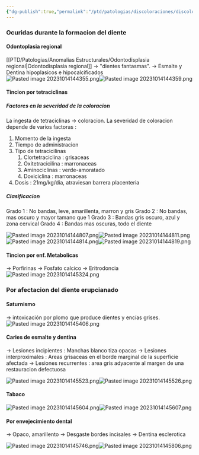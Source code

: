 ```yaml
---
{"dg-publish":true,"permalink":"/ptd/patologias/discoloraciones/discoloraciones-del-esmalte-y-de-la-dentina/"}
---
```



### Ocuridas durante la formacion del diente

#### Odontoplasia regional

[[PTD/Patologias/Anomalias Estructurales/Odontodisplasia regional\|Odontodisplasia regional]]  → "dientes fantasmas". 
→ Esmalte y Dentina hipoplasicos e hipocalcificados
![Pasted image 20231014144355.png](/img/user/PTD/M%C3%A9dias/Pasted%20image%2020231014144355.png)![Pasted image 20231014144359.png](/img/user/PTD/M%C3%A9dias/Pasted%20image%2020231014144359.png)

#### Tincion por tetraciclinas

##### Factores en la severidad de la coloracion
La ingesta de tetraciclinas → coloracion.
La severidad de coloracion depende de varios factoras :
1. Momento de la ingesta
2. Tiempo de administracion
3. Tipo de tetracicilinas
	1. Clortetraciclina : grisaceas
	2. Oxitetracicilina : marronaceas
	3. Aminociclinas : verde-amoratado
	4. Doxiciclina : marronaceas
4. Dosis : 21mg/kg/dia, atraviesan barrera placenteria

##### Clasificacion
Grado 1 : No bandas, leve, amarillenta, marron y gris
Grado 2 : No bandas, mas oscuro y mayor tamano que 1
Grado 3 : Bandas gris oscuro, azul y zona cervical
Grado 4 : Bandas mas oscuras, todo el diente

![Pasted image 20231014144807.png](/img/user/PTD/M%C3%A9dias/Pasted%20image%2020231014144807.png)![Pasted image 20231014144811.png](/img/user/PTD/M%C3%A9dias/Pasted%20image%2020231014144811.png)![Pasted image 20231014144814.png](/img/user/PTD/M%C3%A9dias/Pasted%20image%2020231014144814.png)![Pasted image 20231014144819.png](/img/user/PTD/M%C3%A9dias/Pasted%20image%2020231014144819.png)

#### Tincion por enf. Metabolicas 

→ Porfirinas
→ Fosfato calcico
→ Eritrodoncia
![Pasted image 20231014145324.png](/img/user/PTD/M%C3%A9dias/Pasted%20image%2020231014145324.png)


### Por afectacion del diente erupcianado

#### Saturnismo

→ intoxicación por plomo que produce dientes y encías grises.
![Pasted image 20231014145406.png](/img/user/PTD/M%C3%A9dias/Pasted%20image%2020231014145406.png)

#### Caries de esmalte y dentina

→ Lesiones incipientes : Manchas blanco tiza opacas
→ Lesiones interproximales : Areas grisaceas en el borde marginal de la superficie afectada
→ Lesiones recurrentes : area gris adyacente al margen de una restauracion defectuosa

![Pasted image 20231014145523.png](/img/user/PTD/M%C3%A9dias/Pasted%20image%2020231014145523.png)![Pasted image 20231014145526.png](/img/user/PTD/M%C3%A9dias/Pasted%20image%2020231014145526.png)

#### Tabaco

![Pasted image 20231014145604.png](/img/user/PTD/M%C3%A9dias/Pasted%20image%2020231014145604.png)![Pasted image 20231014145607.png](/img/user/PTD/M%C3%A9dias/Pasted%20image%2020231014145607.png)


#### Por envejecimiento dental

→ Opaco, amarillento
→ Desgaste bordes incisales
→ Dentina esclerotica

![Pasted image 20231014145746.png](/img/user/PTD/M%C3%A9dias/Pasted%20image%2020231014145746.png)![Pasted image 20231014145806.png](/img/user/PTD/M%C3%A9dias/Pasted%20image%2020231014145806.png)

